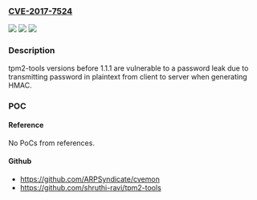 ### [CVE-2017-7524](https://cve.mitre.org/cgi-bin/cvename.cgi?name=CVE-2017-7524)
![](https://img.shields.io/static/v1?label=Product&message=tpm2-tools&color=blue)
![](https://img.shields.io/static/v1?label=Version&message=n%2Fa&color=blue)
![](https://img.shields.io/static/v1?label=Vulnerability&message=CWE-522&color=brighgreen)

### Description

tpm2-tools versions before 1.1.1 are vulnerable to a password leak due to transmitting password in plaintext from client to server when generating HMAC.

### POC

#### Reference
No PoCs from references.

#### Github
- https://github.com/ARPSyndicate/cvemon
- https://github.com/shruthi-ravi/tpm2-tools

